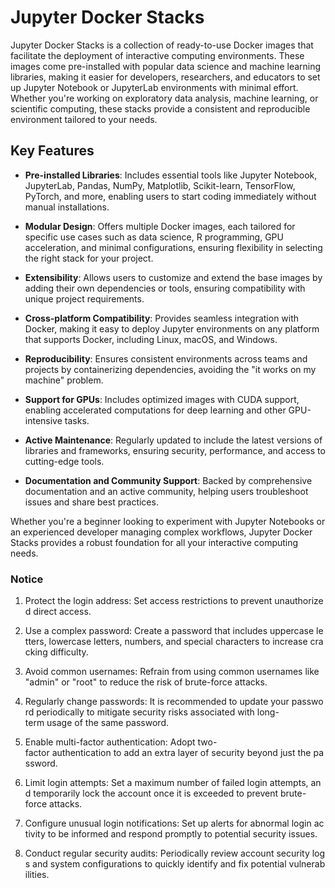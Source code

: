 # Jupyter Docker Stacks

Jupyter Docker Stacks is a collection of ready-to-use Docker images that facilitate the deployment of interactive computing environments. These images come pre-installed with popular data science and machine learning libraries, making it easier for developers, researchers, and educators to set up Jupyter Notebook or JupyterLab environments with minimal effort. Whether you're working on exploratory data analysis, machine learning, or scientific computing, these stacks provide a consistent and reproducible environment tailored to your needs.

## Key Features

- **Pre-installed Libraries**: Includes essential tools like Jupyter Notebook, JupyterLab, Pandas, NumPy, Matplotlib, Scikit-learn, TensorFlow, PyTorch, and more, enabling users to start coding immediately without manual installations.
  
- **Modular Design**: Offers multiple Docker images, each tailored for specific use cases such as data science, R programming, GPU acceleration, and minimal configurations, ensuring flexibility in selecting the right stack for your project.

- **Extensibility**: Allows users to customize and extend the base images by adding their own dependencies or tools, ensuring compatibility with unique project requirements.

- **Cross-platform Compatibility**: Provides seamless integration with Docker, making it easy to deploy Jupyter environments on any platform that supports Docker, including Linux, macOS, and Windows.

- **Reproducibility**: Ensures consistent environments across teams and projects by containerizing dependencies, avoiding the "it works on my machine" problem.

- **Support for GPUs**: Includes optimized images with CUDA support, enabling accelerated computations for deep learning and other GPU-intensive tasks.

- **Active Maintenance**: Regularly updated to include the latest versions of libraries and frameworks, ensuring security, performance, and access to cutting-edge tools.

- **Documentation and Community Support**: Backed by comprehensive documentation and an active community, helping users troubleshoot issues and share best practices.

Whether you're a beginner looking to experiment with Jupyter Notebooks or an experienced developer managing complex workflows, Jupyter Docker Stacks provides a robust foundation for all your interactive computing needs.

### Notice

1.  Protect the login address: Set access restrictions to prevent unauthorized direct access.
    
2.  Use a complex password: Create a password that includes uppercase letters, lowercase letters, numbers, and special characters to increase cracking difficulty.
    
3.  Avoid common usernames: Refrain from using common usernames like "admin" or "root" to reduce the risk of brute-force attacks.
    
4.  Regularly change passwords: It is recommended to update your password periodically to mitigate security risks associated with long-term usage of the same password.
    
5.  Enable multi-factor authentication: Adopt two-factor authentication to add an extra layer of security beyond just the password.
    
6.  Limit login attempts: Set a maximum number of failed login attempts, and temporarily lock the account once it is exceeded to prevent brute-force attacks.
    
7.  Configure unusual login notifications: Set up alerts for abnormal login activity to be informed and respond promptly to potential security issues.
    
8.  Conduct regular security audits: Periodically review account security logs and system configurations to quickly identify and fix potential vulnerabilities.
        